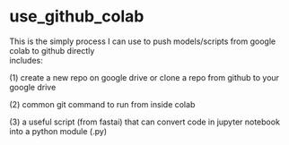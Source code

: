 # use_github_colab

This is the simply process I can use to push models/scripts from google colab to github directly  
includes:

(1) create a new repo on google drive or clone a repo from github to your google drive 

(2) common git command to run from inside colab 

(3) a useful script (from fastai) that can convert code in jupyter notebook into a python module (.py)

